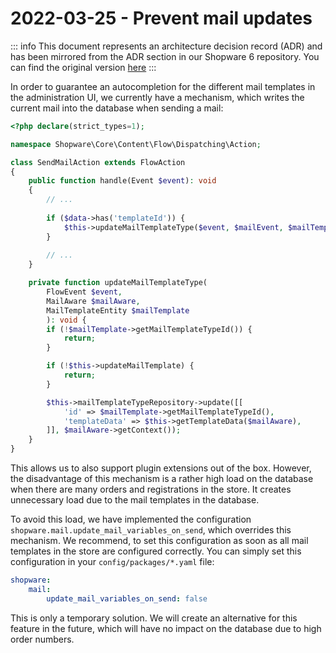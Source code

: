 # 2022-03-25 - Prevent mail updates 

::: info
This document represents an architecture decision record (ADR) and has been mirrored from the ADR section in our Shopware 6 repository.
You can find the original version [here](https://github.com/shopware/platform/blob/trunk/adr/performance/2022-03-25-prevent-mail-updates.md)
:::

In order to guarantee an autocompletion for the different mail templates in the administration UI, we currently have a mechanism, which writes the current mail into the database when sending a mail:

```php
<?php declare(strict_types=1);

namespace Shopware\Core\Content\Flow\Dispatching\Action;

class SendMailAction extends FlowAction
{
    public function handle(Event $event): void
    {
        // ...
        
        if ($data->has('templateId')) {
            $this->updateMailTemplateType($event, $mailEvent, $mailTemplate);
        }
        
        // ...
    }

    private function updateMailTemplateType(
        FlowEvent $event, 
        MailAware $mailAware, 
        MailTemplateEntity $mailTemplate
        ): void {
        if (!$mailTemplate->getMailTemplateTypeId()) {
            return;
        }

        if (!$this->updateMailTemplate) {
            return;
        }

        $this->mailTemplateTypeRepository->update([[
            'id' => $mailTemplate->getMailTemplateTypeId(),
            'templateData' => $this->getTemplateData($mailAware),
        ]], $mailAware->getContext());
    }
}
```

This allows us to also support plugin extensions out of the box. However, the disadvantage of this mechanism is a rather high load on the database when there are many orders and registrations in the store. It creates unnecessary load due to the mail templates in the database.

To avoid this load, we have implemented the configuration `shopware.mail.update_mail_variables_on_send`, which overrides this mechanism. We recommend, to set this configuration as soon as all mail templates in the store are configured correctly. You can simply set this configuration in your `config/packages/*.yaml` file:

```yaml
shopware:
    mail:
        update_mail_variables_on_send: false
```

This is only a temporary solution. We will create an alternative for this feature in the future, which will have no impact on the database due to high order numbers.
